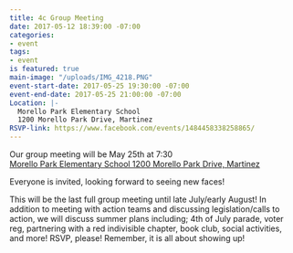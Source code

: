 ```yaml
---
title: 4c Group Meeting
date: 2017-05-12 18:39:00 -07:00
categories:
- event
tags:
- event
is featured: true
main-image: "/uploads/IMG_4218.PNG"
event-start-date: 2017-05-25 19:30:00 -07:00
event-end-date: 2017-05-25 21:00:00 -07:00
Location: |-
  Morello Park Elementary School
  1200 Morello Park Drive, Martinez
RSVP-link: https://www.facebook.com/events/1484458338258865/
---
```


Our group meeting will be May 25th at 7:30
<br> 
[Morello Park Elementary School 1200 Morello Park Drive, Martinez](https://www.google.com/maps/place/Morello+Park+Elementary+School/@38.0016184,-122.0991669,15z/data=!4m5!3m4!1s0x0:0xad4e4adae453d6d7!8m2!3d38.0016184!4d-122.0991669)

Everyone is invited, looking forward to seeing new faces!
<br>

This will be the last full group meeting until late July/early August! In addition to meeting with action teams and discussing legislation/calls to action, we will discuss summer plans including; 4th of July parade, voter reg, partnering with a red indivisible chapter, book club, social activities, and more!
RSVP, please! Remember, it is all about showing up!

